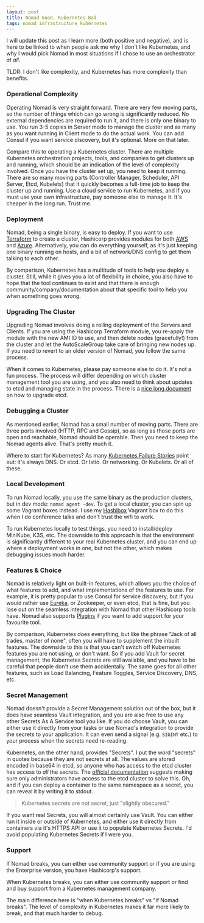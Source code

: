 ```yaml
---
layout: post
title: Nomad Good, Kubernetes Bad
tags: nomad infrastructure kubernetes
---
```


I will update this post as I learn more (both positive and negative), and is here to be linked to when people ask me why I don't like Kubernetes, and why I would pick Nomad in most situations if I chose to use an orchestrator *at all*.

TLDR: I don't like complexity, and Kubernetes has more complexity than benefits.

### Operational Complexity

Operating Nomad is very straight forward.  There are very few moving parts, so the number of things which can go wrong is significantly reduced.  No external dependencies are required to run it, and there is only one binary to use.  You run 3-5 copies in Server mode to manage the cluster and as many as you want running in Client mode to do the actual work.  You can add Consul if you want service discovery, but it's optional.  More on that later.

Compare this to operating a Kubernetes cluster.  There are multiple Kubernetes orchestration projects, tools, and companies to get clusters up and running, which should be an indication of the level of complexity involved.  Once you have the cluster set up, you need to keep it running.  There are so many moving parts (Controller Manager, Scheduler, API Server, Etcd, Kubelets) that it quickly becomes a full-time job to keep the cluster up and running.  Use a cloud service to run Kubernetes, and if you must use your own infrastructure, pay someone else to manage it.  It's cheaper in the long run. Trust me.

### Deployment

Nomad, being a single binary, is easy to deploy.  If you want to use [Terraform](https://www.terraform.io/) to create a cluster, Hashicorp provides modules for both [AWS](https://github.com/hashicorp/terraform-aws-nomad) and [Azure](https://github.com/hashicorp/terraform-azurerm-nomad).  Alternatively, you can do everything yourself, as it's just keeping one binary running on hosts, and a bit of network/DNS config to get them talking to each other.

By comparison, Kubernetes has a multitude of tools to help you deploy a cluster. Still, while it gives you a lot of flexibility in choice, you also have to hope that the tool continues to exist and that there is enough community/company/documentation about that specific tool to help you when something goes wrong.

### Upgrading The Cluster

Upgrading Nomad involves doing a rolling deployment of the Servers and Clients.  If you are using the Hashicorp Terraform module, you re-apply the module with the new AMI ID to use, and then delete nodes (gracefully!) from the cluster and let the AutoScaleGroup take care of bringing new nodes up.  If you need to revert to an older version of Nomad, you follow the same process.

When it comes to Kubernetes, please pay someone else to do it.  It's not a fun process.  The process will differ depending on which cluster management tool you are using, and you also need to think about updates to etcd and managing state in the process.  There is a [nice long document](https://kubernetes.io/docs/tasks/administer-cluster/configure-upgrade-etcd/) on how to upgrade etcd.

### Debugging a Cluster

As mentioned earlier, Nomad has a small number of moving parts.  There are three ports involved (HTTP, RPC and Gossip), so as long as those ports are open and reachable, Nomad should be operable.  Then you need to keep the Nomad agents alive.  That's pretty much it.

Where to start for Kubernetes? As many [Kubernetes Failure Stories](https://github.com/hjacobs/kubernetes-failure-stories) point out: it's always DNS. Or etcd. Or Istio. Or networking. Or Kubelets. Or all of these.

### Local Development

To run Nomad locally, you use the same binary as the production clusters, but in dev mode: `nomad agent -dev`.  To get a local cluster, you can spin up some Vagrant boxes instead.  I use my [Hashibox](https://github.com/pondidum/hashibox) Vagrant box to do this when I do conference talks and don't trust the wifi to work.

To run Kubernetes locally to test things, you need to install/deploy MiniKube, K3S, etc.  The downside to this approach is that the environment is significantly different to your real Kubernetes cluster, and you can end up where a deployment works in one, but not the other, which makes debugging issues much harder.

### Features & Choice

Nomad is relatively light on built-in features, which allows you the choice of what features to add, and what implementations of the features to use.  For example, it is pretty popular to use Consul for service discovery, but if you would rather use [Eureka](https://github.com/Netflix/eureka), or Zookeeper, or even etcd, that is fine, but you lose out on the seamless integration with Nomad that other Hashicorp tools have.  Nomad also supports [Plugins](https://www.nomadproject.io/docs/internals/plugins/index.html) if you want to add support for your favourite tool.

By comparison, Kubernetes does everything, but like the phrase "Jack of all trades, master of none", often you will have to supplement the inbuilt features.  The downside to this is that you can't switch off Kubernetes features you are not using, or don't want.  So if you add Vault for secret management, the Kubernetes Secrets are still available, and you have to be careful that people don't use them accidentally.  The same goes for all other features, such as Load Balancing, Feature Toggles, Service Discovery, DNS, etc.

### Secret Management

Nomad doesn't provide a Secret Management solution out of the box, but it does have seamless Vault integration, and you are also free to use any other Secrets As A Service tool you like.  If you do choose Vault, you can either use it directly from your tasks or use Nomad's integration to provide the secrets to your application.  It can even send a signal (e.g. `SIGINT` etc.) to your process when the secrets need re-reading.

Kubernetes, on the other hand, provides "Secrets".  I put the word "secrets" in quotes because they are not secrets at all. The values are stored encoded in base64 in etcd, so anyone who has access to the etcd cluster has access to *all* the secrets.  The [official documentation](https://kubernetes.io/docs/concepts/configuration/secret/#risks) suggests making sure only administrators have access to the etcd cluster to solve this.  Oh, and if you can deploy a container to the same namespace as a secret, you can reveal it by writing it to stdout.

> Kubernetes secrets are not secret, just "slightly obscured."

If you want real Secrets, you will almost certainly use Vault.  You can either run it inside or outside of Kubernetes, and either use it directly from containers via it's HTTPS API or use it to populate Kubernetes Secrets.  I'd avoid populating Kubernetes Secrets if I were you.

### Support

If Nomad breaks, you can either use community support or if you are using the Enterprise version, you have Hashicorp's support.

When Kubernetes breaks, you can either use community support or find and buy support from a Kubernetes management company.

The main difference here is "when Kubernetes breaks" vs "if Nomad breaks".  The level of complexity in Kubernetes makes it far more likely to break, and that much harder to debug.
